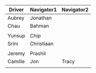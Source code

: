 | Driver | Navigator1 | Navigator2| 
|--------|-----------|------------| 
|Aubrey|Jonathan| |
|Chau|Bahman| |
| | |
|Yunsup|Chip| |
|Srini|Christiaan| |
| | |
|Jeremy|Prashil| |
|Camille|Jon|Tracy|
| | |
  
